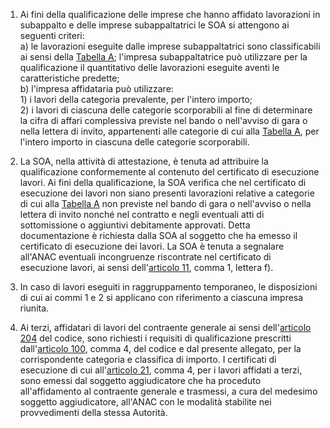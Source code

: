1. Ai fini della qualificazione delle imprese che hanno affidato lavorazioni in subappalto e delle imprese subappaltatrici le SOA si attengono ai seguenti criteri:<br>a) le lavorazioni eseguite dalle imprese subappaltatrici sono classificabili ai sensi della [Tabella A](/allegato-2.12-tabella-a/1); l'impresa subappaltatrice può utilizzare per la qualificazione il quantitativo delle lavorazioni eseguite aventi le caratteristiche predette;<br>b) l'impresa affidataria può utilizzare:<br>1) i lavori della categoria prevalente, per l'intero importo;<br>2) i lavori di ciascuna delle categorie scorporabili al fine di determinare la cifra di affari complessiva previste nel bando o nell'avviso di gara o nella lettera di invito, appartenenti alle categorie di cui alla [Tabella A](/allegato-2.12-tabella-a/1), per l'intero importo in ciascuna delle categorie scorporabili.

2. La SOA, nella attività di attestazione, è tenuta ad attribuire la qualificazione conformemente al contenuto del certificato di esecuzione lavori. Ai fini della qualificazione, la SOA verifica che nel certificato di esecuzione dei lavori non siano presenti lavorazioni relative a categorie di cui alla [Tabella A](/allegato-2.12-tabella-a/1) non previste nel bando di gara o nell'avviso o nella lettera di invito nonché nel contratto e negli eventuali atti di sottomissione o aggiuntivi debitamente approvati. Detta documentazione è richiesta dalla SOA al soggetto che ha emesso il certificato di esecuzione dei lavori. La SOA è tenuta a segnalare all'ANAC eventuali incongruenze riscontrate nel certificato di esecuzione lavori, ai sensi dell'[articolo 11](/allegato-2.12-articolo-11/2), comma 1, lettera f).

3. In caso di lavori eseguiti in raggruppamento temporaneo, le disposizioni di cui ai commi 1 e 2 si applicano con riferimento a ciascuna impresa riunita.

4. Ai terzi, affidatari di lavori del contraente generale ai sensi dell'[articolo 204](/allegato-2.12-articolo-204/1) del codice, sono richiesti i requisiti di qualificazione prescritti dall'[articolo 100](/allegato-2.12-articolo-100/2), comma 4, del codice e dal presente allegato, per la corrispondente categoria e classifica di importo. I certificati di esecuzione di cui all'[articolo 21](/allegato-2.12-articolo-21/1), comma 4, per i lavori affidati a terzi, sono emessi dal soggetto aggiudicatore che ha proceduto all'affidamento al contraente generale e trasmessi, a cura del medesimo soggetto aggiudicatore, all'ANAC con le modalità stabilite nei provvedimenti della stessa Autorità.